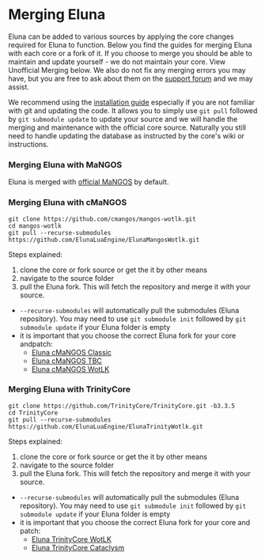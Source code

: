 # Merging Eluna
Eluna can be added to various sources by applying the core changes required for Eluna to function.
Below you find the guides for merging Eluna with each core or a fork of it.
If you choose to merge you should be able to maintain and update yourself - we do not maintain your core. View Unofficial Merging below.
We also do not fix any merging errors you may have, but you are free to ask about them on the [support forum](../README.md#documentation) and we may assist.

We recommend using the [installation guide](INSTALL.md) especially if you are not familiar with git and updating the code.
It allows you to simply use `git pull` followed by `git submodule update` to update your source and we will handle the merging and maintenance with the official core source. Naturally you still need to handle updating the database as instructed by the core's wiki or instructions.

### Merging Eluna with MaNGOS
Eluna is merged with [official MaNGOS](http://getmangos.eu/) by default.

### Merging Eluna with cMaNGOS
```
git clone https://github.com/cmangos/mangos-wotlk.git
cd mangos-wotlk
git pull --recurse-submodules https://github.com/ElunaLuaEngine/ElunaMangosWotlk.git
```
Steps explained:
1. clone the core or fork source or get the it by other means
2. navigate to the source folder
3. pull the Eluna fork. This will fetch the repository and merge it with your source.
  * `--recurse-submodules` will automatically pull the submodules (Eluna repository). You may need to use `git submodule init` followed by `git submodule update` if your Eluna folder is empty
  * it is important that you choose the correct Eluna fork for your core andpatch:
    * [Eluna cMaNGOS Classic](https://github.com/ElunaLuaEngine/ElunaMangosClassic)
    * [Eluna cMaNGOS TBC](https://github.com/ElunaLuaEngine/ElunaMangosTbc)
    * [Eluna cMaNGOS WotLK](https://github.com/ElunaLuaEngine/ElunaMangosWotlk)

### Merging Eluna with TrinityCore
```
git clone https://github.com/TrinityCore/TrinityCore.git -b3.3.5
cd TrinityCore
git pull --recurse-submodules https://github.com/ElunaLuaEngine/ElunaTrinityWotlk.git
```
Steps explained:
1. clone the core or fork source or get the it by other means
2. navigate to the source folder
3. pull the Eluna fork. This will fetch the repository and merge it with your source.
  * `--recurse-submodules` will automatically pull the submodules (Eluna repository). You may need to use `git submodule init` followed by `git submodule update` if your Eluna folder is empty
  * it is important that you choose the correct Eluna fork for your core and patch:
    * [Eluna TrinityCore WotLK](https://github.com/ElunaLuaEngine/ElunaTrinityWotlk)
    * [Eluna TrinityCore Cataclysm](https://github.com/ElunaLuaEngine/ElunaTrinityCata)
